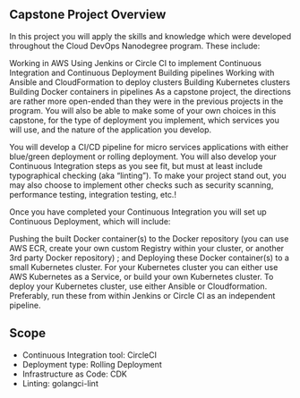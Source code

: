 ## Capstone Project Overview

In this project you will apply the skills and knowledge which were developed throughout the Cloud DevOps Nanodegree
program. These include:

Working in AWS
Using Jenkins or Circle CI to implement Continuous Integration and Continuous Deployment
Building pipelines
Working with Ansible and CloudFormation to deploy clusters
Building Kubernetes clusters
Building Docker containers in pipelines
As a capstone project, the directions are rather more open-ended than they were in the previous projects in the program.
You will also be able to make some of your own choices in this capstone, for the type of deployment you implement, which
services you will use, and the nature of the application you develop.

You will develop a CI/CD pipeline for micro services applications with either blue/green deployment or rolling
deployment. You will also develop your Continuous Integration steps as you see fit, but must at least include
typographical checking (aka “linting”). To make your project stand out, you may also choose to implement other checks
such as security scanning, performance testing, integration testing, etc.!

Once you have completed your Continuous Integration you will set up Continuous Deployment, which will include:

Pushing the built Docker container(s) to the Docker repository (you can use AWS ECR, create your own custom Registry
within your cluster, or another 3rd party Docker repository) ; and
Deploying these Docker container(s) to a small Kubernetes cluster. For your Kubernetes cluster you can either use AWS
Kubernetes as a Service, or build your own Kubernetes cluster. To deploy your Kubernetes cluster, use either Ansible or
Cloudformation. Preferably, run these from within Jenkins or Circle CI as an independent pipeline.


## Scope

- Continuous Integration tool: CircleCI
- Deployment type: Rolling Deployment
- Infrastructure as Code: CDK
- Linting: golangci-lint